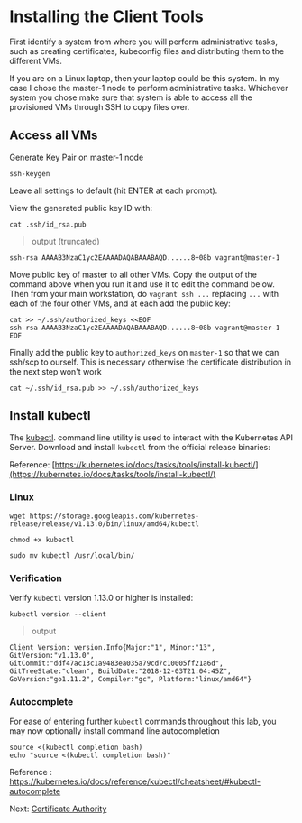 # Installing the Client Tools

First identify a system from where you will perform administrative tasks, such as creating certificates, kubeconfig files and distributing them to the different VMs.

If you are on a Linux laptop, then your laptop could be this system. In my case I chose the master-1 node to perform administrative tasks. Whichever system you chose make sure that system is able to access all the provisioned VMs through SSH to copy files over.

## Access all VMs

Generate Key Pair on master-1 node
```
ssh-keygen
```

Leave all settings to default (hit ENTER at each prompt).

View the generated public key ID with:

```
cat .ssh/id_rsa.pub
```

> output (truncated)
```
ssh-rsa AAAAB3NzaC1yc2EAAAADAQABAAABAQD......8+08b vagrant@master-1
```

Move public key of master to all other VMs. Copy the output of the command above when you run it and use it to edit the command below.
Then from your main workstation, do `vagrant ssh ...` replacing `...` with each of the four other VMs, and at each add the public key:

```
cat >> ~/.ssh/authorized_keys <<EOF
ssh-rsa AAAAB3NzaC1yc2EAAAADAQABAAABAQD......8+08b vagrant@master-1
EOF
```

[//]: # (The following addresses https://kodekloud.slack.com/archives/CHMV3P9NV/p1654776577912769)

Finally add the public key to `authorized_keys` on `master-1` so that we can ssh/scp to ourself. This is necessary otherwise the certificate distribution in the next step won't work

```
cat ~/.ssh/id_rsa.pub >> ~/.ssh/authorized_keys
```

## Install kubectl

The [kubectl](https://kubernetes.io/docs/tasks/tools/install-kubectl). command line utility is used to interact with the Kubernetes API Server. Download and install `kubectl` from the official release binaries:

Reference: [https://kubernetes.io/docs/tasks/tools/install-kubectl/](https://kubernetes.io/docs/tasks/tools/install-kubectl/)

### Linux

```
wget https://storage.googleapis.com/kubernetes-release/release/v1.13.0/bin/linux/amd64/kubectl
```

```
chmod +x kubectl
```

```
sudo mv kubectl /usr/local/bin/
```

### Verification

Verify `kubectl` version 1.13.0 or higher is installed:

```
kubectl version --client
```

> output

```
Client Version: version.Info{Major:"1", Minor:"13", GitVersion:"v1.13.0", GitCommit:"ddf47ac13c1a9483ea035a79cd7c10005ff21a6d", GitTreeState:"clean", BuildDate:"2018-12-03T21:04:45Z", GoVersion:"go1.11.2", Compiler:"gc", Platform:"linux/amd64"}
```

### Autocomplete

For ease of entering further `kubectl` commands throughout this lab, you may now optionally install command line autocompletion

```
source <(kubectl completion bash)
echo "source <(kubectl completion bash)"
```

Reference : https://kubernetes.io/docs/reference/kubectl/cheatsheet/#kubectl-autocomplete

Next: [Certificate Authority](04-certificate-authority.md)
